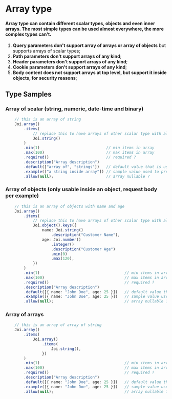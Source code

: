 # Array type

#### Array type can contain different scalar types, objects and even inner arrays. The most simple types can be used almost everywhere, the more complex types can't.

1. **Query parameters don't support array of arrays or array of objects** but supports arrays of scalar types;
2. **Path parameters don't support arrays of any kind**;
3. **Header parameters don't support arrays of any kind**;
4. **Cookie parameters don't support arrays of any kind**;
5. **Body content does not support arrays at top level, but support it inside objects, for security reasons**;

## Type Samples

### Array of scalar (string, numeric, date-time and binary)

```ts
    // this is an array of string
    Joi.array()
        .items(
            // replace this to have arrays of other scalar type with all details needed
            Joi.string()
        )
        .min(1)                             // min items in array
        .max(100)                           // max items in array
        .required()                         // required ?
        .description("Array description")   
        .default(["array of", "strings"])   // default value that is used if not present
        .example(["a string inside array"]) // sample value used to prefill API, notice it's an array
        .allow(null);                       // array nullable ?
```

### Array of objects (only usable inside an object, request body per example)

```ts
    // this is an array of objects with name and age
    Joi.array()
        .items(
            // replace this to have arrays of other scalar type with all details needed
            Joi.object().keys({
                name: Joi.string()
                    .description("Customer Name"),
                age: Joi.number()
                    .integer()
                    .description("Customer Age")
                    .min(0)
                    .max(120),
            })
        )
        .min(1)                                     // min items in array
        .max(100)                                   // max items in array
        .required()                                 // required ?
        .description("Array description")   
        .default([{ name: "John Doe", age: 25 }])   // default value that is used if not present
        .example([{ name: "John Doe", age: 25 }])   // sample value used to prefill API, notice it's an array
        .allow(null);                               // array nullable ?
```

### Array of arrays

```ts
    // this is an array of array of string
    Joi.array()
        .items(
            Joi.array()
                .items(
                    Joi.string(),
                })
        )
        .min(1)                                     // min items in array
        .max(100)                                   // max items in array
        .required()                                 // required ?
        .description("Array description")   
        .default([{ name: "John Doe", age: 25 }])   // default value that is used if not present
        .example([{ name: "John Doe", age: 25 }])   // sample value used to prefill API, notice it's an array
        .allow(null);                               // array nullable ?
```
